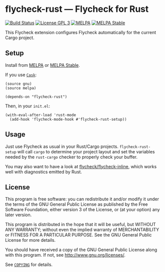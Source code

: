 flycheck-rust — Flycheck for Rust
=================================

[![Build Status][travis-badge]][travis-url]
[![License GPL 3][badge-license]][copying]
[![MELPA](https://melpa.org/packages/flycheck-rust-badge.svg)](https://melpa.org/#/flycheck-rust)
[![MELPA Stable](https://stable.melpa.org/packages/flycheck-rust-badge.svg)](https://stable.melpa.org/#/flycheck-rust)

This Flycheck extension configures Flycheck automatically for the current
Cargo project.

Setup
-----

Install from [MELPA][] or [MELPA Stable][].

If you use [`Cask`][cask]:

```emacs-lisp
(source gnu)
(source melpa)

(depends-on "flycheck-rust")
```

Then, in your `init.el`:

```emacs-lisp
(with-eval-after-load 'rust-mode
  (add-hook 'flycheck-mode-hook #'flycheck-rust-setup))
```

Usage
-----

Just use Flycheck as usual in your Rust/Cargo projects.  `flycheck-rust-setup`
will call `cargo` to determine your project layout and set the variables needed
by the `rust-cargo` checker to properly check your buffer.

You may also want to have a look at [flycheck/flycheck-inline][flycheck-inline],
which works well with diagnostics emitted by Rust.

License
-------

This program is free software: you can redistribute it and/or modify it under
the terms of the GNU General Public License as published by the Free Software
Foundation, either version 3 of the License, or (at your option) any later
version.

This program is distributed in the hope that it will be useful, but WITHOUT ANY
WARRANTY; without even the implied warranty of MERCHANTABILITY or FITNESS FOR A
PARTICULAR PURPOSE.  See the GNU General Public License for more details.

You should have received a copy of the GNU General Public License along with
this program.  If not, see http://www.gnu.org/licenses/.

See [`COPYING`][copying] for details.

[badge-license]: https://img.shields.io/badge/license-GPL_3-green.svg?dummy
[COPYING]: https://github.com/flycheck/flycheck-rust/blob/master/COPYING
[Flycheck]: https://github.com/flycheck/flycheck
[Cask]: https://github.com/cask/cask
[MELPA]: http://melpa.milkbox.net
[MELPA Stable]: http://melpa-stable.milkbox.net
[MELPA-badge]: http://melpa.org/packages/flycheck-rust-badge.svg
[MELPA-link]: http://melpa.org/#/flycheck-rust
[flycheck-inline]: https://github.com/flycheck/flycheck-inline
[travis-badge]: https://travis-ci.org/flycheck/flycheck-rust.svg?branch=master
[travis-url]: https://travis-ci.org/flycheck/flycheck-rust

